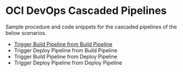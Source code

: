 # OCI DevOps Cascaded Pipelines

Sample procedure and code snippets for the cascaded pipelines of the below scenarios.

* [Trigger Build Pipeline from Build Pipeline](./same-region/trigger-build-from-build)
* Trigger Deploy Pipeline from Build Pipeline
* Trigger Build Pipeline from Deploy Pipeline
* Trigger Deploy Pipeline from Deploy Pipeline


